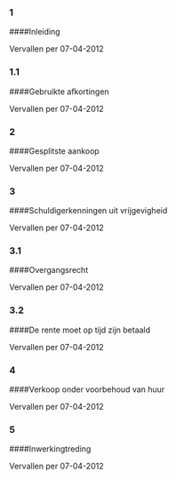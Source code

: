 <meta http-equiv='Content-Type' content='text/html; charset=utf-8' />

### 1  

####Inleiding

Vervallen per 07-04-2012 

### 1.1  

####Gebruikte afkortingen

Vervallen per 07-04-2012 

### 2  

####Gesplitste aankoop

Vervallen per 07-04-2012 

### 3  

####Schuldigerkenningen uit vrijgevigheid

Vervallen per 07-04-2012 

### 3.1  

####Overgangsrecht

Vervallen per 07-04-2012 

### 3.2  

####De rente moet op tijd zijn betaald

Vervallen per 07-04-2012 

### 4  

####Verkoop onder voorbehoud van huur

Vervallen per 07-04-2012 

### 5  

####Inwerkingtreding

Vervallen per 07-04-2012 

